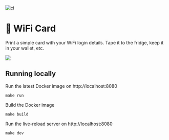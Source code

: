 ![ci](https://github.com/bndw/wifi-card/workflows/ci/badge.svg)

# 📶 WiFi Card

Print a simple card with your WiFi login details. Tape it to the fridge, keep it in your wallet, etc.

<img  src="https://user-images.githubusercontent.com/4248167/85215325-d95df300-b32b-11ea-9c97-40464c1acc1e.gif">

## Running locally

Run the latest Docker image on http://localhost:8080

```
make run
```

Build the Docker image

```
make build
```

Run the live-reload server on http://localhost:8080

```
make dev
```

